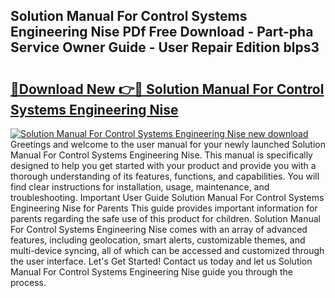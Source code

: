 ## Solution Manual For Control Systems Engineering Nise PDf Free Download - Part-pha Service Owner Guide - User Repair Edition blps3

# <h2><a href="http://bc56042.oget.top/?id=Solution+Manual+For+Control+Systems+Engineering+Nise">🔗Download New 👉🔴 Solution Manual For Control Systems Engineering Nise</a></h2>

[![Solution Manual For Control Systems Engineering Nise new download](https://i.imgur.com/5g1atiW.png)](http://bc56042.oget.top/?id=Solution+Manual+For+Control+Systems+Engineering+Nise)
Greetings and welcome to the user manual for your newly launched Solution Manual For Control Systems Engineering Nise. This manual is specifically designed to help you get started with your product and provide you with a thorough understanding of its features, functions, and capabilities. You will find clear instructions for installation, usage, maintenance, and troubleshooting. Important User Guide Solution Manual For Control Systems Engineering Nise for Parents This guide provides important information for parents regarding the safe use of this product for children. Solution Manual For Control Systems Engineering Nise comes with an array of advanced features, including geolocation, smart alerts, customizable themes, and multi-device syncing, all of which can be accessed and customized through the user interface. Let's Get Started! Contact us today and let us Solution Manual For Control Systems Engineering Nise guide you through the process.
